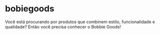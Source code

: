# bobiegoods
Você está procurando por produtos que combinem estilo, funcionalidade e qualidade? Então você precisa conhecer o Bobbie Goods!
